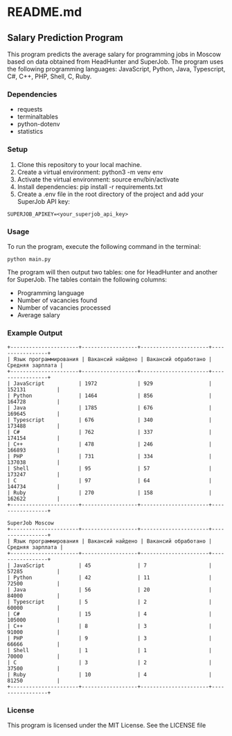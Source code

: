 # README.md

## Salary Prediction Program

This program predicts the average salary for programming jobs in Moscow based on data obtained from HeadHunter and SuperJob. The program uses the following programming languages: JavaScript, Python, Java, Typescript, C#, C++, PHP, Shell, C, Ruby.

### Dependencies

* requests
* terminaltables
* python-dotenv
* statistics

### Setup

1. Clone this repository to your local machine.
2. Create a virtual environment: python3 -m venv env
3. Activate the virtual environment: source env/bin/activate
4. Install dependencies: pip install -r requirements.txt
5. Create a .env file in the root directory of the project and add your SuperJob API key:
```
SUPERJOB_APIKEY=<your_superjob_api_key>
```

### Usage

To run the program, execute the following command in the terminal:
```
python main.py
```

The program will then output two tables: one for HeadHunter and another for SuperJob. The tables contain the following columns:
* Programming language
* Number of vacancies found
* Number of vacancies processed
* Average salary

### Example Output
```
+----------------------+------------------+----------------------+-----------------+
| Язык программирования | Вакансий найдено | Вакансий обработано | Средняя зарплата |
+----------------------+------------------+----------------------+-----------------+
| JavaScript           | 1972             | 929                  | 152131          |
| Python               | 1464             | 856                  | 164728          |
| Java                 | 1785             | 676                  | 169645          |
| Typescript           | 676              | 340                  | 173488          |
| C#                   | 762              | 337                  | 174154          |
| C++                  | 478              | 246                  | 166893          |
| PHP                  | 731              | 334                  | 137038          |
| Shell                | 95               | 57                   | 173247          |
| C                    | 97               | 64                   | 144734          |
| Ruby                 | 270              | 158                  | 162622          |
+----------------------+------------------+----------------------+-----------------+

SuperJob Moscow
+----------------------+------------------+----------------------+-----------------+
| Язык программирования | Вакансий найдено | Вакансий обработано | Средняя зарплата |
+----------------------+------------------+----------------------+-----------------+
| JavaScript           | 45               | 7                    | 57285           |
| Python               | 42               | 11                   | 72500           |
| Java                 | 56               | 20                   | 84000           |
| Typescript           | 5                | 2                    | 60000           |
| C#                   | 15               | 4                    | 105000          |
| C++                  | 8                | 3                    | 91000           |
| PHP                  | 9                | 3                    | 66666           |
| Shell                | 1                | 1                    | 70000           |
| C                    | 3                | 2                    | 37500           |
| Ruby                 | 10               | 4                    | 81250           |
+----------------------+------------------+----------------------+-----------------+
```

### License
This program is licensed under the MIT License. See the LICENSE file
